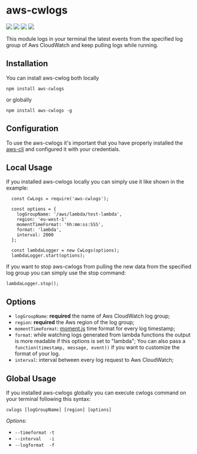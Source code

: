 # aws-cwlogs

<div>
	<a href="https://www.npmjs.com/package/aws-cwlogs"><img src='http://img.shields.io/npm/v/aws-cwlogs.svg?style=flat'></a>
	<a href="https://www.npmjs.com/package/aws-cwlogs"><img src='https://img.shields.io/npm/dm/aws-cwlogs.svg?style=flat-square'></a>
	<a href="https://david-dm.org/giowe/aws-cwlogs"><img src='https://david-dm.org/giowe/aws-cwlogs'></a>
	<a href="https://www.youtube.com/watch?v=Sagg08DrO5U"><img src='http://img.shields.io/badge/gandalf-approved-61C6FF.svg'></a>
</div>

This module logs in your terminal the latest events from the specified log group of Aws CloudWatch and keep pulling logs while running.

## Installation
You can install aws-cwlog both locally
```
npm install aws-cwlogs
```

or globally
```
npm install aws-cwlogs -g
```

## Configuration
To use the aws-cwlogs it's important that you have properly installed the [aws-cli](http://docs.aws.amazon.com/cli/latest/userguide/installing.html) and
configured it with your credentials.

## Local Usage
If you installed aws-cwlogs locally you can simply use it like shown in the example:
```
  const CwLogs = require('aws-cwlogs');

  const options = {
    logGroupName: '/aws/lambda/test-lambda',
    region: 'eu-west-1'
    momentTimeFormat: 'hh:mm:ss:SSS',
    format: 'lambda',
    interval: 2000
  };

  const lambdaLogger = new CwLogs(options);
  lambdaLogger.start(options);
```
If you want to stop aws-cwlogs from pulling the new data from the specified log group you can simply use the stop command:
```
lambdaLogger.stop();
```

## Options
* `logGroupName`: **required** the name of Aws CloudWatch log group;
* `region`: **required** the Aws region of the log group;
* `momentTimeFormat`:  [moment.js](http://momentjs.com/docs/#/displaying/format/) time format for every log timestamp;
* `format`: while watching logs generated from lambda functions the output is more readable if this options is set to "lambda";
You can also pass a `function(timestamp, message, event))` if you want to customize the format of your log.
* `interval`: interval between every log request to Aws CloudWatch;

## Global Usage
If you installed aws-cwlogs globally you can execute cwlogs command on your terminal following this syntax:
```
cwlogs [logGroupName] [region] [options]
```
*Options*:
* `--timeformat -t`
* `--interval   -i`
* `--logformat  -f`
